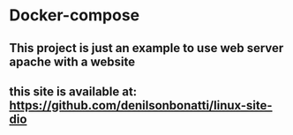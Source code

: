 # Docker-compose

## This project is just an example to use web server apache with a website

## this site is available at: https://github.com/denilsonbonatti/linux-site-dio


